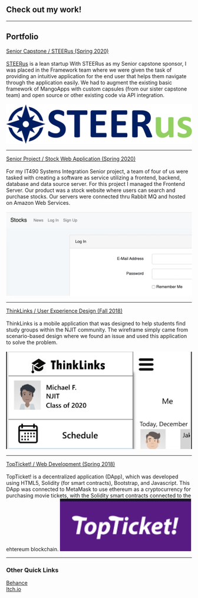 ## Check out my work!

---

## Portfolio 

[Senior Capstone / STEERus (Spring 2020) ](/project1)
<br><br>
<a href="steerus.io">STEERus</a> is a lean startup With STEERus as my Senior capstone sponsor, I was placed in the Framework team where we were given the task of providing an intuitive application for the end user that helps them navigate through the application easily. We had to augment the existing basic framework of MangoApps with custom capsules (from our sister capstone team) and open source or other existing code via API integration.
<br><br>
<img src="images/STEERus_final.jpg?raw=true"/>

---
[Senior Project / Stock Web Application (Spring 2020)](/project2)
<br><br>
For my IT490 Systems Integration Senior project, a team of four of us were tasked with creating a software as service utilizing a frontend, backend, database and data source server. For this project I managed the Frontend Server. Our product was a stock website where users can search and purchase stocks. Our servers were connected thru Rabbit MQ and hosted on Amazon Web Services. 
<br><br>
<img src="images/stocks.am preview.png?raw=true"/>

---
[ThinkLinks / User Experience Design (Fall 2018)](/project3)
<br><br>
ThinkLinks is a mobile application that was designed to help students find study groups within the NJIT community. The wireframe simply came from scenario-based design where we found an issue and used this application to solve the problem.
<br><br>
<img src="images/thinklinks preview.png?raw=true"/>

---
[TopTicket! / Web Development (Spring 2018)](/project4)
<br><br>
TopTicket! is a decentralized application (DApp), which was developed using HTML5, Solidity (for smart contracts), Bootstrap, and Javascript. This DApp was connected to MetaMask to use ethereum as a cryptocurrency for purchasing movie tickets, with the Solidity smart contracts connected to the ehtereum blockchain. 
<img src="images/TopTicket preview.png?raw=true"/>

---

### Other Quick Links

<a href="https://www.behance.net/alyssamaravilla">Behance</a>
<br>
<a href="https://www.ponponderp.itch.io">Itch.io</a>
<br>

